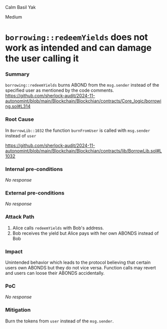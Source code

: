 Calm Basil Yak

Medium

# `borrowing::redeemYields` does not work as intended and can damage the user calling it

### Summary

`borrowing::redeemYields` burns ABOND from the `msg.sender` instead of the specified user as mentioned by the code comments. 
https://github.com/sherlock-audit/2024-11-autonomint/blob/main/Blockchain/Blockchian/contracts/Core_logic/borrowing.sol#L314

### Root Cause

In `BorrowLib::1032` the function `burnFromUser` is called with `msg.sender` instead of `user`

https://github.com/sherlock-audit/2024-11-autonomint/blob/main/Blockchain/Blockchian/contracts/lib/BorrowLib.sol#L1032

### Internal pre-conditions

_No response_

### External pre-conditions

_No response_

### Attack Path

1. Alice calls `redeemYields` with Bob's address.
2. Bob receives the yield but Alice pays with her own ABONDS instead of Bob

### Impact

Unintended behavior which leads to the protocol believing that certain users own ABONDS but they do not vice versa. Function calls may revert and users can loose their ABONDS accidentally.

### PoC

_No response_

### Mitigation

Burn the tokens from `user` instead of the `msg.sender`.